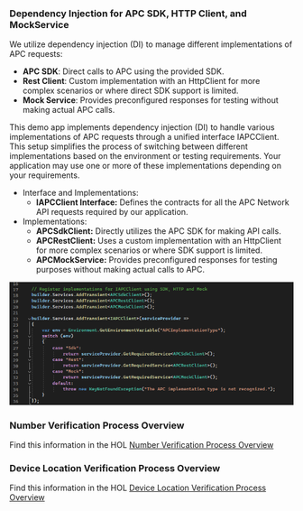 ### Dependency Injection for APC SDK, HTTP Client, and MockService
We utilize dependency injection (DI) to manage different implementations of APC requests:

- **APC SDK**: Direct calls to APC using the provided SDK.
- **Rest Client**: Custom implementation with an HttpClient for more complex scenarios or where direct SDK support is limited.
- **Mock Service**: Provides preconfigured responses for testing without making actual APC calls.

This demo app implements dependency injection (DI) to handle various implementations of APC requests through a unified interface IAPCClient. This setup simplifies the process of switching between different implementations based on the environment or testing requirements. Your application may use one or more of these implementations depending on your requirements.

- Interface and Implementations:
  - **IAPCClient Interface:** Defines the contracts for all the APC Network API requests required by our application.
- Implementations:
  - **APCSdkClient:** Directly utilizes the APC SDK for making API calls.
  - **APCRestClient:** Uses a custom implementation with an HttpClient for more complex scenarios or where SDK support is limited.
  - **APCMockService:** Provides preconfigured responses for testing purposes without making actual calls to APC.

![alt text](./imgs/leaves-image-37.png)

### Number Verification Process Overview

Find this information in the HOL [Number Verification Process Overview](./APC-HOL.md#number-verification-process-overview)

### Device Location Verification Process Overview

Find this information in the HOL [Device Location Verification Process Overview](./APC-HOL.md#location-verification-process-overview)